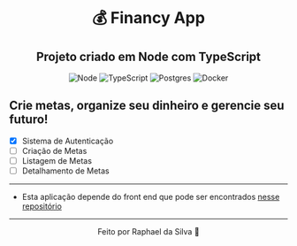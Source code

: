 <div align="center">
  
# :moneybag: Financy App

## Projeto criado em Node com TypeScript

  <img alt="Node" src="https://img.shields.io/badge/Node.js-43853D?style=for-the-badge&logo=node.js&logoColor=white">
  <img alt="TypeScript" src="https://img.shields.io/badge/TypeScript-007ACC?style=for-the-badge&logo=typescript&logoColor=white">
  <img alt="Postgres" src="https://img.shields.io/badge/PostgreSQL-316192?style=for-the-badge&logo=postgresql&logoColor=white">
  <img alt="Docker" src="https://img.shields.io/badge/Docker-2496ED?style=for-the-badge&logo=docker&logoColor=white">

</div>

## Crie metas, organize seu dinheiro e gerencie seu futuro!

- [x] Sistema de Autenticação
- [ ] Criação de Metas
- [ ] Listagem de Metas
- [ ] Detalhamento de Metas

---

- Esta aplicação depende do front end que pode ser encontrados <a href="https://github.com/RaphaelDaSilvaDev/financy-frontend">nesse repositório</a>

---

<div align="center">
Feito por Raphael da Silva 🚀
</div>
